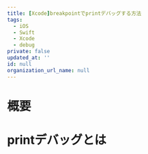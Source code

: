 ```yaml
---
title: [Xcode]breakpointでprintデバッグする方法
tags:
  - iOS
  - Swift
  - Xcode
  - debug
private: false
updated_at: ''
id: null
organization_url_name: null
---
```


# 概要

# printデバッグとは
